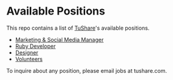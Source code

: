 # Available Positions

This repo contains a list of [TuShare](http://www.tushare.com)'s available positions.

 * [Marketing & Social Media Manager](Marketing%20%26%20Social%20Media%20Manager.md)
 * [Ruby Developer](RubyDeveloper.md)
 * [Designer](Designer.md)
 * [Volunteers](Volunteers.md)

To inquire about any position, please email jobs at tushare.com.

